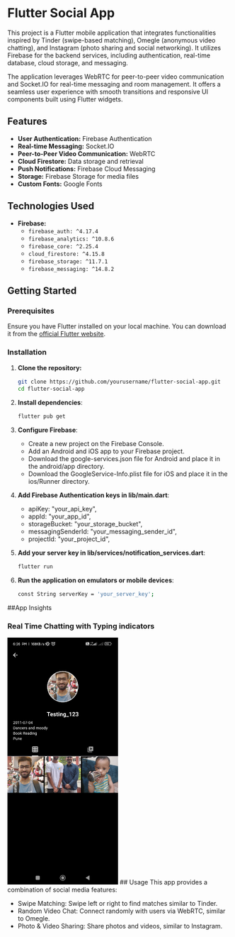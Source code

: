 # Flutter Social App

This project is a Flutter mobile application that integrates functionalities inspired by Tinder (swipe-based matching), Omegle (anonymous video chatting), and Instagram (photo sharing and social networking). It utilizes Firebase for the backend services, including authentication, real-time database, cloud storage, and messaging.

The application leverages WebRTC for peer-to-peer video communication and Socket.IO for real-time messaging and room management. It offers a seamless user experience with smooth transitions and responsive UI components built using Flutter widgets.


## Features

- **User Authentication:** Firebase Authentication
- **Real-time Messaging:** Socket.IO
- **Peer-to-Peer Video Communication:** WebRTC
- **Cloud Firestore:** Data storage and retrieval
- **Push Notifications:** Firebase Cloud Messaging
- **Storage:** Firebase Storage for media files
- **Custom Fonts:** Google Fonts

## Technologies Used

- **Firebase:**
  - `firebase_auth: ^4.17.4`
  - `firebase_analytics: ^10.8.6`
  - `firebase_core: ^2.25.4`
  - `cloud_firestore: ^4.15.8`
  - `firebase_storage: ^11.7.1`
  - `firebase_messaging: ^14.8.2`

## Getting Started

### Prerequisites

Ensure you have Flutter installed on your local machine. You can download it from the [official Flutter website](https://flutter.dev/docs/get-started/install).

### Installation

1. **Clone the repository:**

   ```bash
   git clone https://github.com/yourusername/flutter-social-app.git
   cd flutter-social-app
   ```
2. **Install dependencies**:
    ```bash
    flutter pub get
    ```

3. **Configure Firebase**:
    - Create a new project on the Firebase Console.
    - Add an Android and iOS app to your Firebase project.
    - Download the google-services.json file for Android and place it in the android/app directory.
    - Download the GoogleService-Info.plist file for iOS and place it in the ios/Runner directory.


4. **Add Firebase Authentication keys in lib/main.dart**:
    - apiKey: "your_api_key",
    - appId: "your_app_id",
    - storageBucket: "your_storage_bucket",
    - messagingSenderId: "your_messaging_sender_id",
    - projectId: "your_project_id",



5. **Add your server key in lib/services/notification_services.dart**:
    ```bash
    flutter run
    ```
6. **Run the application on emulators or mobile devices**:
    ```bash
    const String serverKey = 'your_server_key';
    ```

##App Insights
### Real Time Chatting with Typing indicators
<img width="250" alt="screenshots/app1.png" src="screenshots/app1.jpg">
## Usage
  This app provides a combination of social media features:
    
  - Swipe Matching: Swipe left or right to find matches similar to Tinder.
  - Random Video Chat: Connect randomly with users via WebRTC, similar to Omegle.
  - Photo & Video Sharing: Share photos and videos, similar to Instagram.
